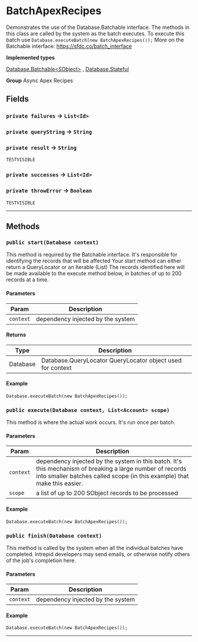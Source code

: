 # BatchApexRecipes

Demonstrates the use of the Database.Batchable interface. The
methods in this class are called by the system as the batch executes.
To execute this batch use `Database.executeBatch(new BatchApexRecipes());`
More on the Batchable interface:
https://sfdc.co/batch_interface


**Implemented types**

[Database.Batchable&lt;SObject&gt;](Database.Batchable&lt;SObject&gt;)
, 
[Database.Stateful](Database.Stateful)


**Group** Async Apex Recipes

## Fields

### `private failures` → `List<Id>`


### `private queryString` → `String`


### `private result` → `String`

`TESTVISIBLE` 

### `private successes` → `List<Id>`


### `private throwError` → `Boolean`

`TESTVISIBLE` 

---
## Methods
### `public start(Database context)`

This method is required by the Batchable interface. It's responsible for identifying the records that will be affected Your start method can either return a QueryLocator or an Iterable (List) The records identified here will be made available to the execute method below, in batches of up to 200 records at a time.

#### Parameters

|Param|Description|
|---|---|
|`context`|dependency injected by the system|

#### Returns

|Type|Description|
|---|---|
|Database|Database.QueryLocator QueryLocator object used for context|

#### Example
```apex
Database.executeBatch(new BatchApexRecipes());
```


### `public execute(Database context, List<Account> scope)`

This method is where the actual work occurs. It's run once per batch.

#### Parameters

|Param|Description|
|---|---|
|`context`|dependency injected by the system in this batch. It's this mechanism of breaking a large number of records into smaller batches called scope (in this example) that make this easier.|
|`scope`|a list of up to 200 SObject records to be processed|

#### Example
```apex
Database.executeBatch(new BatchApexRecipes());
```


### `public finish(Database context)`

This method is called by the system when all the individual batches have completed. Intrepid developers may send emails, or otherwise notify others of the job's completion here.

#### Parameters

|Param|Description|
|---|---|
|`context`|dependency injected by the system|

#### Example
```apex
Database.executeBatch(new BatchApexRecipes());
```


---
